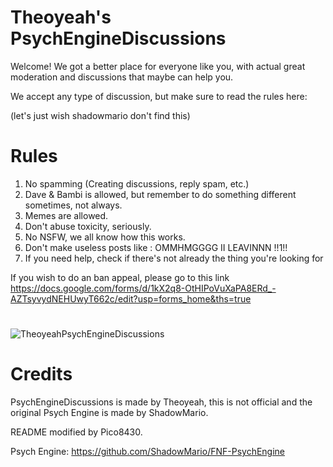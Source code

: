 # Theoyeah's PsychEngineDiscussions
Welcome! We got a better place for everyone like you, with actual great moderation and discussions that maybe can help you.

We accept any type of discussion, but make sure to read the rules here:

(let's just wish shadowmario don't find this)
# Rules

1. No spamming (Creating discussions, reply spam, etc.)
2. Dave & Bambi is allowed, but remember to do something different sometimes, not always.
3. Memes are allowed.
4. Don't abuse toxicity, seriously.
5. No NSFW, we all know how this works.
6. Don't make useless posts like : OMMHMGGGG II LEAVINNN !!1!!
7. If you need help, check if there's not already the thing you're looking for

If you wish to do an ban appeal, please go to this link https://docs.google.com/forms/d/1kX2q8-OtHIPoVuXaPA8ERd_-AZTsyvydNEHUwyT662c/edit?usp=forms_home&ths=true
#

![TheoyeahPsychEngineDiscussions](https://user-images.githubusercontent.com/91833725/167202387-7fa0e212-9bc9-4578-9811-b41451409182.png)

#

# Credits

PsychEngineDiscussions is made by Theoyeah, this is not official and the original Psych Engine is made by ShadowMario.

README modified by Pico8430.

Psych Engine: https://github.com/ShadowMario/FNF-PsychEngine
